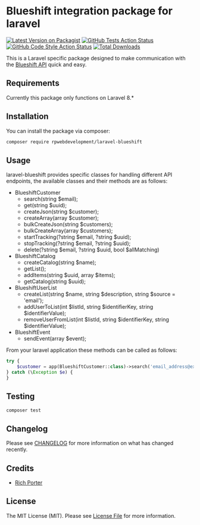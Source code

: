 
# Blueshift integration package for laravel

[![Latest Version on Packagist](https://img.shields.io/packagist/v/rpwebdevelopment/laravel-blueshift.svg?style=flat-square)](https://packagist.org/packages/rpwebdevelopment/laravel-blueshift)
[![GitHub Tests Action Status](https://img.shields.io/github/workflow/status/rpwebdevelopment/laravel-blueshift/run-tests?label=tests)](https://github.com/rpwebdevelopment/laravel-blueshift/actions?query=workflow%3Arun-tests+branch%3Amain)
[![GitHub Code Style Action Status](https://img.shields.io/github/workflow/status/rpwebdevelopment/laravel-blueshift/Check%20&%20fix%20styling?label=code%20style)](https://github.com/rpwebdevelopment/laravel-blueshift/actions?query=workflow%3A"Check+%26+fix+styling"+branch%3Amain)
[![Total Downloads](https://img.shields.io/packagist/dt/rpwebdevelopment/laravel-blueshift.svg?style=flat-square)](https://packagist.org/packages/rpwebdevelopment/laravel-blueshift)

This is a Laravel specific package designed to make communication with the [Blueshift API](https://developer.blueshift.com/reference/welcome) quick and easy.

## Requirements

Currently this package only functions on Laravel 8.*

## Installation

You can install the package via composer:

```bash
composer require rpwebdevelopment/laravel-blueshift
```

## Usage

laravel-blueshift provides specific classes for handling different API endpoints, the available classes and their methods are as follows:

- BlueshiftCustomer
    - search(string $email);
    - get(string $uuid); 
    - createJson(string $customer);
    - createArray(array $customer);
    - bulkCreateJson(string $customers);
    - bulkCreateArray(array $customers);
    - startTracking(?string $email, ?string $uuid);
    - stopTracking(?string $email, ?string $uuid);
    - delete(?string $email, ?string $uuid, bool $allMatching)
- BlueshiftCatalog
    - createCatalog(string $name);
    - getList();
    - addItems(string $uuid, array $items);
    - getCatalog(string $uuid);
- BlueshiftUserList
    - createList(string $name, string $description, string $source = 'email');
    - addUserToList(int $listId, string $identifierKey, string $identifierValue);
    - removeUserFromList(int $listId, string $identifierKey, string $identifierValue);
- BlueshiftEvent
    - sendEvent(array $event);
      
From your laravel application these methods can be called as follows:
```php
try {
    $customer = app(BlueshiftCustomer::class)->search('email_address@example.org');
} catch (\Exception $e) {
}
```

## Testing

```bash
composer test
```

## Changelog

Please see [CHANGELOG](CHANGELOG.md) for more information on what has changed recently.

## Credits

- [Rich Porter](https://github.com/rpwebdevelopment)

## License

The MIT License (MIT). Please see [License File](LICENSE.md) for more information.
